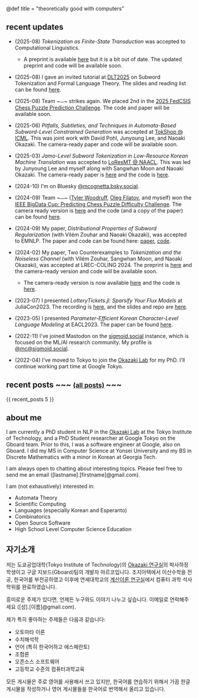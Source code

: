 @def title = "theoretically good with computers"

## recent updates

  * (2025-08) *Tokenization as Finite-State Transduction* was accepted to Computational Linguistics.
    * A preprint is available [here](https://arxiv.org/abs/2410.15696) but it is a bit out of date. The updated preprint and code will be available soon.
  
  * (2025-08) I gave an invited tutorial at [DLT2025](https://cida.uos.ac.kr/dlt2025/) on Subword Tokenization and Formal Language Theory. The slides and reading list can be found [here](https://github.com/mcognetta/subword_tokenization_meets_formal_language_theory).

  * (2025-08) Team ~~~<span style="font-family: 'Noto Emoji';">🍞</span>~~~ strikes again. We placed 2nd in the [2025 FedCSIS Chess Puzzle Prediction Challenge](https://knowledgepit.ai/predicting-chess-puzzle-difficulty-2/). The code and paper will be available soon.

  * (2025-06) *Pitfalls, Subtleties, and Techniques in Automata-Based Subword-Level Constrained Generation* was accepted at [TokShop @ ICML](https://tokenization-workshop.github.io/). This was joint work with David Pohl, Junyoung Lee, and Naoaki Okazaki. The camera-ready paper and code will be available soon.

  * (2025-03) *Jamo-Level Subword Tokenization in Low-Resource Korean Machine Translation* was accepted to [LoResMT @ NAACL](https://www.loresmt.org/). This was led by Junyoung Lee and myself along with Sangwhan Moon and Naoaki Okazaki. The camera-ready paper is [here](https://github.com/mcognetta/jamo-bpe-loresmt) and the code is [here](https://github.com/mcognetta/jamo-bpe-loresmt). 

  * (2024-10) I'm on Bluesky [@mcognetta.bsky.social](https://bsky.app/profile/mcognetta.bsky.social).

  * (2024-09) Team ~~~<span style="font-family: 'Noto Emoji';">🍞</span>~~~ ([Tyler Woodruff](https://www.tyle.rw/), [Oleg Filatov](https://www.linkedin.com/in/oleg-filatov-63a51a85/), and myself) won the [IEEE BigData Cup: Predicting Chess Puzzle Difficulty Challenge](https://knowledgepit.ai/predicting-chess-puzzle-difficulty/). The camera ready version is [here](https://ieeexplore.ieee.org/document/10826037) and the code (and a copy of the paper) can be found [here](https://github.com/mcognetta/ieee-chess).

  * (2024-09) My paper, *Distributional Properties of Subword Regularization* (with Vilém Zouhar and Naoaki Okazaki), was accepted to EMNLP. The paper and code can be found here: [paper](https://aclanthology.org/2024.emnlp-main.600/), [code](https://github.com/mcognetta/distributional-properties-of-subword-regularization).

  * (2024-02) My paper, Two Counterexamples to *Tokenization and the Noiseless Channel* (with Vilém Zouhar, Sangwhan Moon, and Naoaki Okazaki), was accepted at LREC-COLING 2024. The preprint is [here](https://arxiv.org/abs/2402.14614) and the camera-ready version and code will be available soon.
    * The camera-ready version is now available [here](https://aclanthology.org/2024.lrec-main.1469/) and the code is [here](https://github.com/mcognetta/TokenizationNoiselessCounterexamples).

  * (2023-07) I presented *LotteryTickets.jl: Sparsify Your Flux Models* at JuliaCon2023. The recording is [here](https://www.youtube.com/watch?v=ZmcaUyZLi4Q), and the slides and repo are [here](https://github.com/mcognetta/LotteryTickets.jl).

  * (2023-05) I presented *Parameter-Efficient Korean Character-Level Language Modeling* at EACL2023. The paper can be found [here](https://aclanthology.org/2023.eacl-main.172/).

  * (2022-11) I've joined Mastodon on the [sigmoid.social](https://sigmoid.social/about) instance, which is focused on the ML/AI research community. My profile is [@mc@sigmoid.social](https://sigmoid.social/@mc).

  * (2022-04) I've moved to Tokyo to join the [Okazaki Lab](https://www.nlp.c.titech.ac.jp/) for my PhD. I'll continue working part time at Google Tokyo.

## recent posts ~~~ <small> <a href=../posts>(all posts)</a> </small> ~~~

{{ recent_posts 5 }}

## about me

I am currently a PhD student in NLP in the [Okazaki Lab](https://www.nlp.c.titech.ac.jp/index.en.html) at the Tokyo Institute of Technology, and a PhD Student researcher at Google Tokyo on the Gboard team. Prior to this, I was a software engineer at Google, also on Gboard. I did my MS in Computer Science at Yonsei University and my BS in Discrete Mathematics with a minor in Korean at Georgia Tech.

I am always open to chatting about interesting topics. Please feel free to send me an email ([lastname].[firstname]@gmail.com).

I am (not exhaustively) interested in:
  * Automata Theory
  * Scientific Computing
  * Languages (especially Korean and Esperanto)
  * Combinatorics
  * Open Source Software
  * High School Level Computer Science Education

## 자기소개

저는 도쿄공업대학(Tokyo Institute of Technology)의 [Okazaki 연구실](https://www.nlp.c.titech.ac.jp/index.en.html)의 박사하정 학생이고 구글 지보드(Gboard)팀의 개발자 마르코입니다. 조지아텍에서 이산수학을 전공, 한국어를 부전공하였고 이후에 연세대학교의 [계산이론 연구실](https://toc.yonsei.ac.kr/)에서 컴퓨터 과학 석사학위를 완료하였습니다.

흥미로운 주제가 있다면, 언제든 누구와도 이야기 나누고 싶습니다. 이메일로 연락해주세요 ([성].[이름]@gmail.com).

제가 특히 좋아하는 주제들은 다음과 같습니다:
  * 오토마타 이론
  * 수치해석학
  * 언어 (특히 한국어하고 에스페란토)
  * 조합론
  * 오픈소스 소프트웨어
  * 고등학교 수준의 컴퓨터과학교육

모든 게시물은 주로 영어를 사용해서 쓰고 있지만, 한국어를 연습하기 위해서 가끔 한글 게시물을 작성하거나  영어 게시물들을 한국어로 번역해서 올리고 있습니다.
